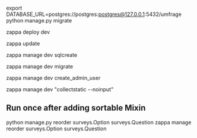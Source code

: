 export DATABASE_URL=postgres://postgres:postgres@127.0.0.1:5432/umfrage
python manage.py migrate


zappa deploy dev

zappa update

zappa manage dev sqlcreate

zappa manage dev migrate
  
zappa manage dev create_admin_user <UNAME> <EMAIL> <PASS>

zappa manage dev "collectstatic --noinput"


## Run once after adding sortable Mixin
python manage.py reorder surveys.Option surveys.Question
zappa manage reorder surveys.Option surveys.Question

